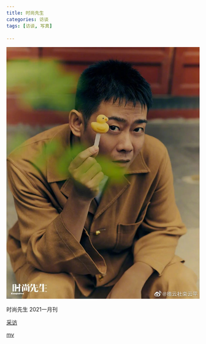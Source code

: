 ```yaml
---
title: 时尚先生
categories: 访谈
tags: [访谈, 写真]

---
```


![](https://raw.githubusercontent.com/rhenginium/image/main/img-16166510222780008d46c187814064d2dfea5337b93c5.jpg)

时尚先生 2021一月刊

[采访](https://m.weibo.cn/1195397063/4597692661767894)

[mv](https://m.weibo.cn/1195397063/4599512104970373)